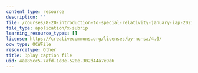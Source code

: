 ```yaml
---
content_type: resource
description: ''
file: /courses/8-20-introduction-to-special-relativity-january-iap-2021/4aa85cc57afd1e8e520e302d44a7e9a6_gtQ046Tu2S4.srt
file_type: application/x-subrip
learning_resource_types: []
license: https://creativecommons.org/licenses/by-nc-sa/4.0/
ocw_type: OCWFile
resourcetype: Other
title: 3play caption file
uid: 4aa85cc5-7afd-1e8e-520e-302d44a7e9a6
---
```

